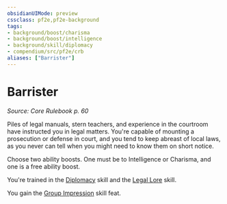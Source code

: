 ```yaml
---
obsidianUIMode: preview
cssclass: pf2e,pf2e-background
tags:
- background/boost/charisma
- background/boost/intelligence
- background/skill/diplomacy
- compendium/src/pf2e/crb
aliases: ["Barrister"]
---
```

# Barrister
*Source: Core Rulebook p. 60*  

Piles of legal manuals, stern teachers, and experience in the courtroom have instructed you in legal matters. You're capable of mounting a prosecution or defense in court, and you tend to keep abreast of local laws, as you never can tell when you might need to know them on short notice.

Choose two ability boosts. One must be to Intelligence or Charisma, and one is a free ability boost.

You're trained in the [Diplomacy](skills.md#Diplomacy) skill and the [Legal Lore](skills.md#Lore) skill.

You gain the [Group Impression](group-impression.md) skill feat.